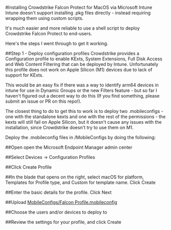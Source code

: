 #Installing Crowdstrike Falcon Protect for MacOS via Microsoft Intune
Intune doesn't support installing .pkg files directly - instead requiring wrapping them using custom scripts.

It's much easier and more reliable to use a shell script to deploy Crowdstrike Falcon Protect to end-users.

Here's the steps I went through to get it working.

##Step 1 - Deploy configuration profiles
Crowdstrike provides a Configuration profile to enable KExts, System Extensions, Full Disk Access and Web Content Filtering that can be deployed by Intune. Unfortunately this profile does not work on Apple Silicon (M1) devices due to lack of support for KExts.

This would be an easy fix if there was a way to identify arm64 devices in intune for use in Dynamic Groups or the new Filters feature - but so far I haven't figured out a decent way to do this (If you find something, please submit an issue or PR on this repo!).

The closest thing to do to get this to work is to deploy two .mobileconfigs - one with the standalone kexts and one with the rest of the permissions - the kexts will still fail on Apple Silicon, but it doesn't cause any issues with the installation, since Crowdstrike doesn't try to use them on M1.

Deploy the .mobileconfig files in /MobileConfigs by doing the following:

##Open open the Microsoft Endpoint Manager admin center

##Select Devices -> Configuration Profiles

##Click Create Profile

##In the blade that opens on the right, select macOS for platform, Templates for Profile type, and Custom for template name. Click Create

##Enter the basic details for the profile. Click Next

##Upload [MobileConfigs/Falcon Profile.mobileconfig](https://supportportal.crowdstrike.com/s/article/ka16T000000wtMWQAY)

##Choose the users and/or devices to deploy to

##Review the settings for your profile, and click Create
